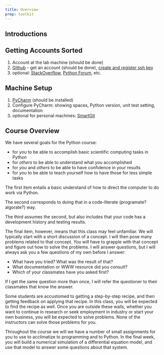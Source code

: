 ```yaml
---
title: Overview
prep: toolkit
---
```


## Introductions

## Getting Accounts Sorted

1. Account at the lab machine (should be done)
2. [Github](https://github.com) - get an account (should be done), [create and register ssh key](https://help.github.com/articles/generating-ssh-keys)
3. optional: [StackOverflow](http://stackoverflow.com),
   [Python Forum](http://www.python-forum.org/), etc.

## Machine Setup

1. [PyCharm](http://www.jetbrains.com/pycharm/) (should be installed)
2. Configure PyCharm: showing spaces, Python version, unit test setting, documentation
3. optional for personal machines: [SmartGit](http://www.syntevo.com/smartgit/)

## Course Overview

We have several goals for the Python course:

 - for *you* to be able to accomplish basic scientific computing tasks in Python
 - for *others* to be able to understand what you accomplished
 - for *you* and *others* to be able to have confidence in your results
 - for *you* to be able to teach yourself how to have those for less simple tasks

The first item entails a basic understand of how to direct the computer to do work
via Python.

The second corresponds to doing that in a code-literate (programate? algorate?) way.

The third assumes the second, but also includes that your code has a development
history and testing results.

The final item, however, means that this class may feel unfamiliar.  We will
typically start with a short discussion of a concept.  I will then pose many
problems related to that concept.  *You* will have to grapple with that concept
and figure out how to solve the problems.  I will answer questions, but I will
always ask you a few questions of my own before I answer:

 - What have you tried?  What was the result of that?
 - What documentation or WWW resource did you consult?
 - Which of your classmates have you asked first?

If I get the same question more than once, I will refer the questioner to their
classmates that know the answer.

Some students are accustomed to getting a step-by-step recipe, and
then getting feedback on applying that recipe.  In this class, you will be expected
to find the recipe as well.  Once you are outside these walls, whether you want
to continue in research or seek employment in industry or start your own business,
you will be expected to solve problems.  None of the instructors can solve those
problems for you.

Throughout the course we will we have a number of small assignments for you to
use to acclimatize to programming and to Python.  In the final week, you will
build a numerical simulation of a differential equation model, and use that
model to answer some questions about that system.
